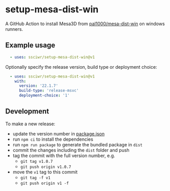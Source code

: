 # setup-mesa-dist-win

A GitHub Action to install Mesa3D from
[pal1000/mesa-dist-win](https://github.com/pal1000/mesa-dist-win)
on windows runners.

## Example usage

```yaml
  - uses: ssciwr/setup-mesa-dist-win@v1
```

Optionally specify the release version, build type or deployment choice:

```yaml
  - uses: ssciwr/setup-mesa-dist-win@v1
    with:
      version: '22.1.7'
      build-type: 'release-msvc'
      deployment-choice: '1'
```

## Development

To make a new release:

- update the version number in [package.json](package.json#L3)
- run `npm ci` to install the dependencies
- run `npm run package` to generate the bundled package in `dist`
- commit the changes including the `dist` folder and push
- tag the commit with the full version number, e.g.
  - `git tag v1.0.7`
  - `git push origin v1.0.7`
- move the `v1` tag to this commit
  - `git tag -f v1`
  - `git push origin v1 -f`
